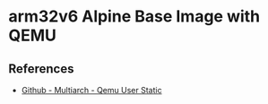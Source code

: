 # arm32v6 Alpine Base Image with QEMU


## References
* [Github - Multiarch - Qemu User Static](https://github.com/multiarch/qemu-user-static)

